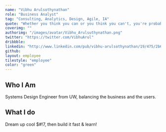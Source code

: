 ```yaml
---
name: "Vibhu Arulsothynathan"
role: "Business Analyst"
tag: "Consulting, Analytics, Design, Agile, IA"
quote: "Whether you think you can or you think you can't, you're probably right"
coverimg: ""
authorimg: "/images/avatar/Vibhu_Arulsuthynathan.png"
twitter: "https://twitter.com/VibhuArul"
dribbble:
linkedin: "http://www.linkedin.com/pub/vibhu-arulsothynathan/19/475/2b6"
github:
layout: employee
tilestyle: "employee"
color: "green"
---
```


## Who I Am

Systems Design Engineer from UW, balancing the business and the users.

## What I do

Dream up cool $#!7, then build it fast & learn!